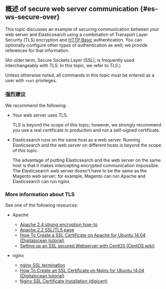 <div markdown="1">

## 概述 of secure web server communication {#es-ws-secure-over}
This topic discusses an example of securing communication between your web server and Elasticsearch using a combination of Transport Layer Security (TLS) encryption and <a href="http://tools.ietf.org/html/rfc2617" target="_blank">HTTP Basic</a> authentication. You can optionally configure other types of authentication as well; we provide references for that information.

(An older term, Secure Sockets Layer (SSL), is frequently used interchangeably with TLS. In this topic, we refer to *TLS*.)

<div class="bs-callout bs-callout-warning">
    <p>Unless otherwise noted, all commands in this topic must be entered as a user with <code>root</code> privileges.</p>
</div>

### 强烈建议
We recommend the following:

*	Your web server uses TLS.

	TLS is beyond the scope of this topic; however, we strongly recommend you use a real certificate in production and not a self-signed certificate.
*	Elasticsearch runs on the same host as a web server. Running Elasticsearch and the web server on different hosts is beyond the scope of this topic.

	The advantage of putting Elasticsearch and the web server on the same host is that it makes intercepting encrypted communication impossible. The Elasticsearch web server doesn't have to be the same as the Magento web server; for example, Magento can run Apache and Elasticsearch can run nginx.

### More information about TLS
See one of the following resources:

*	Apache

	*	<a href="https://httpd.apache.org/docs/2.4/ssl/ssl_howto.html" target="_blank">Apache 2.4 strong encryption how-to</a>
	*	<a href="https://httpd.apache.org/docs/2.2/en/ssl/" target="_blank">Apache 2.2 SSL/TLS page</a>
	*	<a href="https://www.digitalocean.com/community/tutorials/how-to-create-a-ssl-certificate-on-apache-for-ubuntu-14-04" target="_blank">How To Create a SSL Certificate on Apache for Ubuntu 14.04 (Digitalocean tutorial)</a>
	*	<a href="https://wiki.centos.org/HowTos/Https" target="_blank">Setting up an SSL secured Webserver with CentOS (CentOS wiki)</a>

*	nginx

	*	<a href="https://www.nginx.com/resources/admin-guide/nginx-ssl-termination/" target="_blank">nginx SSL termination</a>
	*	<a href="https://www.digitalocean.com/community/tutorials/how-to-create-an-ssl-certificate-on-nginx-for-ubuntu-14-04" target="_blank">How To Create an SSL Certificate on Nginx for Ubuntu 14.04 (Digitalocean tutorial)</a>
	*	<a href="https://www.digicert.com/ssl-certificate-installation-nginx.htm" target="_blank">Nginx SSL Certificate Installation (digicert)</a>